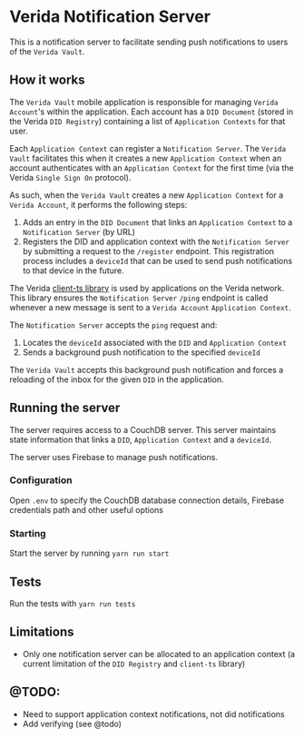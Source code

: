 
# Verida Notification Server

This is a notification server to facilitate sending push notifications to users of the `Verida Vault`.

## How it works

The `Verida Vault` mobile application is responsible for managing `Verida Account`'s within the application. Each account has a `DID Document` (stored in the Verida `DID Registry`) containing a list of `Application Contexts` for that user.

Each `Application Context` can register a `Notification Server`. The `Verida Vault` facilitates this when it creates a new `Application Context` when an account authenticates with an `Application Context` for the first time (via the Verida `Single Sign On` protocol).

As such, when the `Verida Vault` creates a new `Application Context` for a `Verida Account`, it performs the following steps:

1. Adds an entry in the `DID Document` that links an `Application Context` to a `Notification Server` (by URL)
2. Registers the DID and application context with the `Notification Server` by submitting a request to the `/register` endpoint. This registration process includes a `deviceId` that can be used to send push notifications to that device in the future.

The Verida [client-ts library](https://github.com/verida/verida-js/tree/main/packages/client-ts) is used by applications on the Verida network. This library ensures the `Notification Server` `/ping` endpoint is called whenever a new message is sent to a `Verida Account` `Application Context`.

The `Notification Server` accepts the `ping` request and:

1. Locates the `deviceId` associated with the `DID` and `Application Context`
2. Sends a background push notification to the specified `deviceId`

The `Verida Vault` accepts this background push notification and forces a reloading of the inbox for the given `DID` in the application.

## Running the server

The server requires access to a CouchDB server. This server maintains state information that links a `DID`, `Application Context` and a `deviceId`.

The server uses Firebase to manage push notifications.

### Configuration

Open `.env` to specify the CouchDB database connection details, Firebase credentials path and other useful options

### Starting

Start the server by running `yarn run start`

## Tests

Run the tests with `yarn run tests`

## Limitations

- Only one notification server can be allocated to an application context (a current limitation of the `DID Registry` and `client-ts` library)

## @TODO:

- Need to support application context notifications, not did notifications
- Add verifying (see @todo)